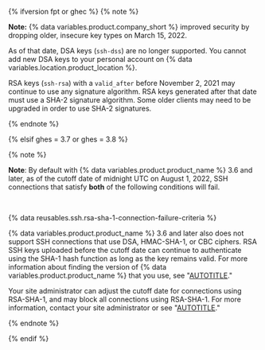 {% ifversion fpt or ghec %}
{% note %}

**Note:** {% data variables.product.company_short %} improved security by dropping older, insecure key types on March 15, 2022.

As of that date, DSA keys (`ssh-dss`) are no longer supported. You cannot add new DSA keys to your personal account on {% data variables.location.product_location %}.

RSA keys (`ssh-rsa`) with a `valid_after` before November 2, 2021 may continue to use any signature algorithm. RSA keys generated after that date must use a SHA-2 signature algorithm. Some older clients may need to be upgraded in order to use SHA-2 signatures.

{% endnote %}

{% elsif ghes = 3.7 or ghes = 3.8 %}

{% note %}

**Note**: By default with {% data variables.product.product_name %} 3.6 and later, as of the cutoff date of midnight UTC on August 1, 2022, SSH connections that satisfy **both** of the following conditions will fail.

<br/>

{% data reusables.ssh.rsa-sha-1-connection-failure-criteria %}

{% data variables.product.product_name %} 3.6 and later also does not support SSH connections that use DSA, HMAC-SHA-1, or CBC ciphers. RSA SSH keys uploaded before the cutoff date can continue to authenticate using the SHA-1 hash function as long as the key remains valid. For more information about finding the version of {% data variables.product.product_name %} that you use, see "[AUTOTITLE](/get-started/learning-about-github/about-versions-of-github-docs#github-enterprise-server)."

Your site administrator can adjust the cutoff date for connections using RSA-SHA-1, and may block all connections using RSA-SHA-1. For more information, contact your site administrator or see "[AUTOTITLE](/admin/configuration/configuring-your-enterprise/configuring-ssh-connections-to-your-instance)."

{% endnote %}

{% endif %}
